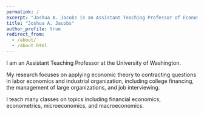 ```yaml
---
permalink: /
excerpt: "Joshua A. Jacobs is an Assistant Teaching Professor of Economics at the University of Washington"
title: "Joshua A. Jacobs"
author_profile: true
redirect_from: 
  - /about/
  - /about.html
---
```


I am an Assistant Teaching Professor at the University of Washington.

My research focuses on applying economic theory to contracting questions in labor economics and industrial organization, including college financing, the management of large organizations, and job interviewing.

I teach many classes on topics including financial economics, econometrics, microeconomics, and macroeconomics.